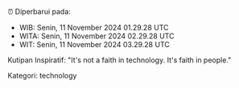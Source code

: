 ⏰ Diperbarui pada:
- WIB: Senin, 11 November 2024 01.29.28 UTC
- WITA: Senin, 11 November 2024 02.29.28 UTC
- WIT: Senin, 11 November 2024 03.29.28 UTC

Kutipan Inspiratif:
"It's not a faith in technology. It's faith in people."


Kategori: technology

